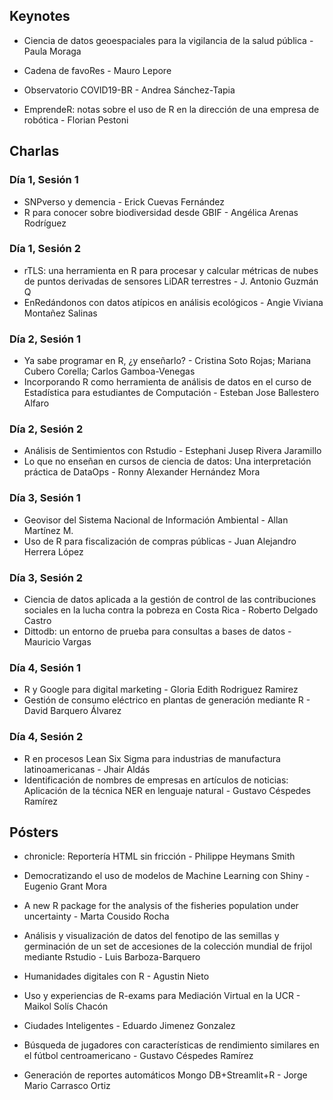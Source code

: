## Keynotes

- Ciencia de datos geoespaciales para la vigilancia de la salud pública - Paula Moraga

- Cadena de favoRes - Mauro Lepore

- Observatorio COVID19-BR - Andrea Sánchez-Tapia

- EmprendeR: notas sobre el uso de R en la dirección de una empresa de robótica - Florian Pestoni


## Charlas

### Día 1, Sesión 1

* SNPverso y demencia - Erick Cuevas Fernández
* R para conocer sobre biodiversidad desde GBIF - Angélica Arenas Rodríguez

### Día 1, Sesión 2

* rTLS: una herramienta en R para procesar y calcular métricas de nubes de puntos derivadas de sensores LiDAR terrestres - J. Antonio Guzmán Q
* EnRedándonos con datos atípicos en análisis ecológicos - Angie Viviana Montañez Salinas

### Día 2, Sesión 1

* Ya sabe programar en R, ¿y enseñarlo? - Cristina Soto Rojas; Mariana Cubero Corella; Carlos Gamboa-Venegas
* Incorporando R como herramienta de análisis de datos en el curso de Estadística para estudiantes de Computación - Esteban Jose Ballestero Alfaro

### Día 2, Sesión 2

* Análisis de Sentimientos con Rstudio - Estephani Jusep Rivera Jaramillo
* Lo que no enseñan en cursos de ciencia de datos: Una interpretación práctica de DataOps - Ronny Alexander Hernández Mora

### Día 3, Sesión 1

* Geovisor del Sistema Nacional de Información Ambiental - Allan Martínez M.
* Uso de R para fiscalización de compras públicas - Juan Alejandro Herrera López

### Día 3, Sesión 2

* Ciencia de datos aplicada a la gestión de control de las contribuciones sociales en la lucha contra la pobreza en Costa Rica - Roberto Delgado Castro	
* Dittodb: un entorno de prueba para consultas a bases de datos - Mauricio Vargas	

### Día 4, Sesión 1

* R y Google para digital marketing - Gloria Edith Rodriguez Ramirez	
* Gestión de consumo eléctrico en plantas de generación mediante R - David Barquero Álvarez	

### Día 4, Sesión 2

* R en procesos Lean Six Sigma para industrias de manufactura latinoamericanas - Jhair Aldás	
* Identificación de nombres de empresas en artículos de noticias: Aplicación de la técnica NER en lenguaje natural - Gustavo Céspedes Ramírez	


## Pósters

* chronicle: Reportería HTML sin fricción	- Philippe Heymans Smith	

* Democratizando el uso de modelos de Machine Learning con Shiny	- Eugenio Grant Mora	

* A new R package for the analysis of the fisheries population under uncertainty - Marta Cousido Rocha	

* Análisis y visualización de datos del fenotipo de las semillas y germinación de un set de accesiones de la colección mundial de frijol mediante Rstudio	- Luis Barboza-Barquero	

* Humanidades digitales con R	- Agustin Nieto	

* Uso y experiencias de R-exams para Mediación Virtual en la UCR	- Maikol Solís Chacón	

* Ciudades Inteligentes	- Eduardo Jimenez Gonzalez	

* Búsqueda de jugadores con características de rendimiento similares en el fútbol centroamericano	- Gustavo Céspedes Ramírez	

* Generación de reportes automáticos Mongo DB+Streamlit+R - Jorge Mario Carrasco Ortiz	
